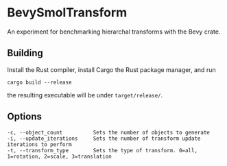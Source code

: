 # BevySmolTransform

An experiment for benchmarking hierarchal transforms with the Bevy crate.

## Building

Install the Rust compiler, install Cargo the Rust package manager, and run

```
cargo build --release
```

the resulting executable will be under `target/release/`.

## Options

```
-c, --object_count          Sets the number of objects to generate
-i, --update_iterations     Sets the number of transform update iterations to perform
-t, --transform_type        Sets the type of transform. 0=all, 1=rotation, 2=scale, 3=translation
```
